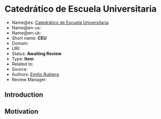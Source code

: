 # Catedrático de Escuela Universitaria

* Name@es: [Catedrático de Escuela Universitaria]()
* Name@en-us: 
* Name@en-uk: 
* Short name:  **CEU**
* Domain: 
* URI: 
* Status: **Awaiting Review**
* Type: **Item**
* Related to: 
* Source: 
* Authors: [Emilio Rubiera](https://github.com/spitxa)
* Review Manager: 

## Introduction



## Motivation

